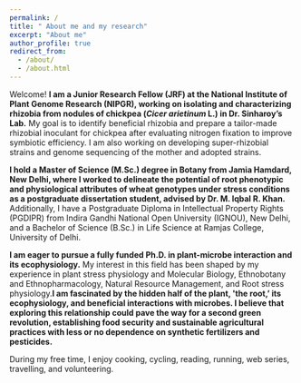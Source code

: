 ```yaml
---
permalink: /
title: " About me and my research"
excerpt: "About me"
author_profile: true
redirect_from: 
  - /about/
  - /about.html
---
```


Welcome! **I am a Junior Research Fellow (JRF) at the National Institute of Plant Genome Research (NIPGR), working on isolating and characterizing rhizobia from nodules of chickpea (_Cicer arietinum_ L.) in Dr. Sinharoy’s Lab.** My goal is to identify beneficial rhizobia and prepare a tailor-made rhizobial inoculant for chickpea after evaluating nitrogen fixation to improve symbiotic efficiency. I am also working on developing super-rhizobial strains and genome sequencing of the mother and adopted strains.

**I hold a Master of Science (M.Sc.) degree in Botany from Jamia Hamdard, New Delhi, where I worked to delineate the potential of root phenotypic and physiological attributes of wheat genotypes under stress conditions as a postgraduate dissertation student, advised by Dr. M. Iqbal R. Khan.** Additionally, I have a Postgraduate Diploma in Intellectual Property Rights (PGDIPR) from Indira Gandhi National Open University (IGNOU), New Delhi, and a Bachelor of Science (B.Sc.) in Life Science at Ramjas College, University of Delhi.

**I am eager to pursue a fully funded Ph.D. in plant-microbe interaction and its ecophysiology.** My interest in this field has been shaped by my experience in plant stress physiology and Molecular Biology, Ethnobotany and Ethnopharmacology, Natural Resource Management, and Root stress physiology.**I am fascinated by the hidden half of the plant, 'the root,’ its ecophysiology, and beneficial interactions with microbes. I believe that exploring this relationship could pave the way for a second green revolution, establishing food security and sustainable agricultural practices with less or no dependence on synthetic fertilizers and pesticides.**

During my free time, I enjoy cooking, cycling, reading, running, web series, travelling, and volunteering.   


